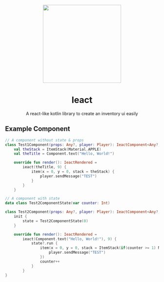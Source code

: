<div align="center">
<br/>
<img height=256 src="https://user-images.githubusercontent.com/46389044/175945398-7005d41a-0ab9-440d-979a-fb6a61579e8c.png?s=200&v=4" />

# Ieact

A react-like kotlin library to create an inventory ui easily
</div>

## Example Component

```kotlin
// A component without state & props
class Test1Component(props: Any?, player: Player): IeactComponent<Any?, Any?>(props, player) {
    val theStack = ItemStack(Material.APPLE)
    val theTitle = Component.text("Hello, World!")

    override fun render(): IeactRendered =
        ieact(theTitle, 9) {
            item(x = 0, y = 0, stack = theStack) {
                player.sendMessage("TEST")
            }
        }
    }
```

```kotlin
// A component with state
data class Test2ComponentState(var counter: Int)

class Test2Component(props: Any?, player: Player): IeactComponent<Any?, Test2ComponentState>(props, player) {
    init {
        state = Test2ComponentState(0)
    }

    override fun render(): IeactRendered =
        ieact(Component.text("Hello, World!"), 9) {
            state?.run {
                item(x = 0, y = 0, stack = ItemStack(if(counter >= 1) Material.GOLDEN_APPLE else Material.APPLE), onClick = {
                    player.sendMessage("TEST")
                })
                counter++
            }
        }
}
```
